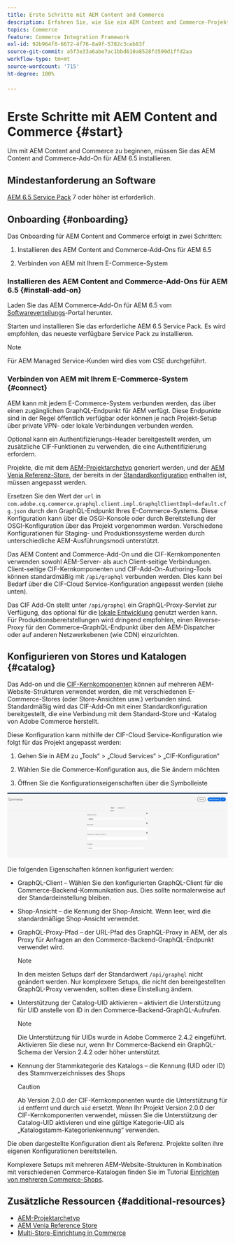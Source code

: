 ```yaml
---
title: Erste Schritte mit AEM Content and Commerce
description: Erfahren Sie, wie Sie ein AEM Content and Commerce-Projekt bereitstellen.
topics: Commerce
feature: Commerce Integration Framework
exl-id: 92b964f8-6672-4f76-8a9f-5782c3ceb83f
source-git-commit: a5f3e33a6abe7ac1bbd610a8528fd599d1ffd2aa
workflow-type: tm+mt
source-wordcount: '715'
ht-degree: 100%

---
```


# Erste Schritte mit AEM Content and Commerce {#start}

Um mit AEM Content and Commerce zu beginnen, müssen Sie das AEM Content and Commerce-Add-On für AEM 6.5 installieren.

## Mindestanforderung an Software

[AEM 6.5 Service Pack](https://experience.adobe.com/#/downloads/content/software-distribution/en/aem.html) 7 oder höher ist erforderlich.

## Onboarding {#onboarding}

Das Onboarding für AEM Content and Commerce erfolgt in zwei Schritten:

1. Installieren des AEM Content and Commerce-Add-Ons für AEM 6.5

2. Verbinden von AEM mit Ihrem E-Commerce-System

### Installieren des AEM Content and Commerce-Add-Ons für AEM 6.5 {#install-add-on}

Laden Sie das AEM Commerce-Add-On für AEM 6.5 vom [Softwareverteilungs](https://experience.adobe.com/#/downloads/content/software-distribution/en/aem.html)-Portal herunter.

Starten und installieren Sie das erforderliche AEM 6.5 Service Pack. Es wird empfohlen, das neueste verfügbare Service Pack zu installieren.

>[!NOTE]
>
>Für AEM Managed Service-Kunden wird dies vom CSE durchgeführt.

### Verbinden von AEM mit Ihrem E-Commerce-System {#connect}

AEM kann mit jedem E-Commerce-System verbunden werden, das über einen zugänglichen GraphQL-Endpunkt für AEM verfügt. Diese Endpunkte sind in der Regel öffentlich verfügbar oder können je nach Projekt-Setup über private VPN- oder lokale Verbindungen verbunden werden.

Optional kann ein Authentifizierungs-Header bereitgestellt werden, um zusätzliche CIF-Funktionen zu verwenden, die eine Authentifizierung erfordern.

Projekte, die mit dem [AEM-Projektarchetyp](https://github.com/adobe/aem-project-archetype) generiert werden, und der [AEM Venia Referenz-Store](https://github.com/adobe/aem-cif-guides-venia), der bereits in der [Standardkonfiguration](https://github.com/adobe/aem-cif-guides-venia/blob/main/ui.config/src/main/content/jcr_root/apps/venia/osgiconfig/config/com.adobe.cq.commerce.graphql.client.impl.GraphqlClientImpl~default.cfg.json) enthalten ist, müssen angepasst werden.

Ersetzen Sie den Wert der `url` in `com.adobe.cq.commerce.graphql.client.impl.GraphqlClientImpl~default.cfg.json` durch den GraphQL-Endpunkt Ihres E-Commerce-Systems. Diese Konfiguration kann über die OSGI-Konsole oder durch Bereitstellung der OSGI-Konfiguration über das Projekt vorgenommen werden. Verschiedene Konfigurationen für Staging- und Produktionssysteme werden durch unterschiedliche AEM-Ausführungsmodi unterstützt.

Das AEM Content and Commerce-Add-On und die CIF-Kernkomponenten verwenden sowohl AEM-Server- als auch Client-seitige Verbindungen. Client-seitige CIF-Kernkomponenten und CIF-Add-On-Authoring-Tools können standardmäßig mit `/api/graphql` verbunden werden. Dies kann bei Bedarf über die CIF-Cloud Service-Konfiguration angepasst werden (siehe unten).

Das CIF Add-On stellt unter `/api/graphql` ein GraphQL-Proxy-Servlet zur Verfügung, das optional für die [lokale Entwicklung](develop.md) genutzt werden kann. Für Produktionsbereitstellungen wird dringend empfohlen, einen Reverse-Proxy für den Commerce-GraphQL-Endpunkt über den AEM-Dispatcher oder auf anderen Netzwerkebenen (wie CDN) einzurichten.

## Konfigurieren von Stores und Katalogen {#catalog}

Das Add-on und die [CIF-Kernkomponenten](https://github.com/adobe/aem-core-cif-components) können auf mehreren AEM-Website-Strukturen verwendet werden, die mit verschiedenen E-Commerce-Stores (oder Store-Ansichten usw.) verbunden sind. Standardmäßig wird das CIF-Add-On mit einer Standardkonfiguration bereitgestellt, die eine Verbindung mit dem Standard-Store und -Katalog von Adobe Commerce herstellt.

Diese Konfiguration kann mithilfe der CIF-Cloud Service-Konfiguration wie folgt für das Projekt angepasst werden:

1. Gehen Sie in AEM zu „Tools“ > „Cloud Services“ > „CIF-Konfiguration“

2. Wählen Sie die Commerce-Konfiguration aus, die Sie ändern möchten

3. Öffnen Sie die Konfigurationseigenschaften über die Symbolleiste

![CIF-Cloud Services-Konfiguration](/help/commerce/cif/assets/cif-cloud-service-config.png)

Die folgenden Eigenschaften können konfiguriert werden:

- GraphQL-Client – Wählen Sie den konfigurierten GraphQL-Client für die Commerce-Backend-Kommunikation aus. Dies sollte normalerweise auf der Standardeinstellung bleiben.
- Shop-Ansicht – die Kennung der Shop-Ansicht. Wenn leer, wird die standardmäßige Shop-Ansicht verwendet.
- GraphQL-Proxy-Pfad – der URL-Pfad des GraphQL-Proxy in AEM, der als Proxy für Anfragen an den Commerce-Backend-GraphQL-Endpunkt verwendet wird.

   >[!NOTE]
   >
   >In den meisten Setups darf der Standardwert `/api/graphql` nicht geändert werden. Nur komplexere Setups, die nicht den bereitgestellten GraphQL-Proxy verwenden, sollten diese Einstellung ändern.

- Unterstützung der Catalog-UID aktivieren – aktiviert die Unterstützung für UID anstelle von ID in den Commerce-Backend-GraphQL-Aufrufen.

   >[!NOTE]
   >
   >Die Unterstützung für UIDs wurde in Adobe Commerce 2.4.2 eingeführt. Aktivieren Sie diese nur, wenn Ihr Commerce-Backend ein GraphQL-Schema der Version 2.4.2 oder höher unterstützt.

- Kennung der Stammkategorie des Katalogs – die Kennung (UID oder ID) des Stammverzeichnisses des Shops

   >[!CAUTION]
   >
   >Ab Version 2.0.0 der CIF-Kernkomponenten wurde die Unterstützung für `id` entfernt und durch `uid` ersetzt. Wenn Ihr Projekt Version 2.0.0 der CIF-Kernkomponenten verwendet, müssen Sie die Unterstützung der Catalog-UID aktivieren und eine gültige Kategorie-UID als „Katalogstamm-Kategorienkennung“ verwenden.

Die oben dargestellte Konfiguration dient als Referenz. Projekte sollten ihre eigenen Konfigurationen bereitstellen.

Komplexere Setups mit mehreren AEM-Website-Strukturen in Kombination mit verschiedenen Commerce-Katalogen finden Sie im Tutorial [Einrichten von mehreren Commerce-Shops](configuring/multi-store-setup.md).

## Zusätzliche Ressourcen {#additional-resources}

- [AEM-Projektarchetyp](https://github.com/adobe/aem-project-archetype)
- [AEM Venia Reference Store](https://github.com/adobe/aem-cif-guides-venia)
- [Multi-Store-Einrichtung in Commerce](configuring/multi-store-setup.md)
